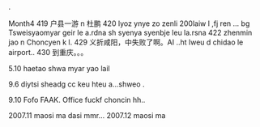 .



Month4
419  户县一游 n 杜鹏
420   lyoz ynye zo zenli 200laiw l ,fj ren ... bg Tsweisyaomyar geir le a.rdna sh syenya syenbje leu la.rsna
422   zhenmin jao n Choncyen k l.
429   义折咸阳，中失败了啊。AI  ..ht lweu d chidao le airport..
430  到重庆。。。


5.10 haetao shwa myar yao lail 


9.6
diytsi sheadg cc keu hteu a...shweo .


9.10
Fofo FAAK.  Office fuckf choncin hh..


2007.11  maosi ma dasi mmr...
2007.12  maosi ma 
 
